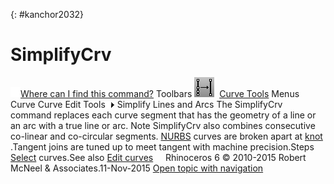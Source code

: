 ---
---

{: #kanchor2032}
# SimplifyCrv
 [![images/transparent.gif](images/transparent.gif)Where can I find this command?](javascript:void(0);) Toolbars
![images/simplifycrv.png](images/simplifycrv.png) [Curve Tools](curve-tools-toolbar.html) 
Menus
Curve
Curve Edit Tools![images/menuarrow.gif](images/menuarrow.gif)
Simplify Lines and Arcs
The SimplifyCrv command replaces each curve segment that has the geometry of a line or an arc with a true line or arc.
Note
SimplifyCrv also combines consecutive co-linear and co-circular segments. [NURBS](http://www.rhino3d.com/nurbs) curves are broken apart at [knot](knot.html) .Tangent joins are tuned up to meet tangent with machine precision.Steps
 [Select](select-objects.html) curves.See also
 [Edit curves](sak-curvetools.html) 
&#160;
&#160;
Rhinoceros 6 © 2010-2015 Robert McNeel &amp; Associates.11-Nov-2015
 [Open topic with navigation](simplifycrv.html) 

